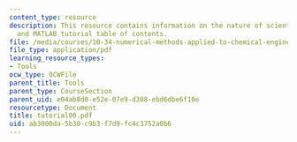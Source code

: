 ```yaml
---
content_type: resource
description: This resource contains information on the nature of scientific computing,
  and MATLAB tutorial table of contents.
file: /media/courses/10-34-numerical-methods-applied-to-chemical-engineering-fall-2005/ab3000da5b30c9b3f7d9fc4c3752a0b6_tutorial00.pdf
file_type: application/pdf
learning_resource_types:
- Tools
ocw_type: OCWFile
parent_title: Tools
parent_type: CourseSection
parent_uid: e04ab8d0-e52e-07e9-d308-ebd6dbe6f10e
resourcetype: Document
title: tutorial00.pdf
uid: ab3000da-5b30-c9b3-f7d9-fc4c3752a0b6
---
```

